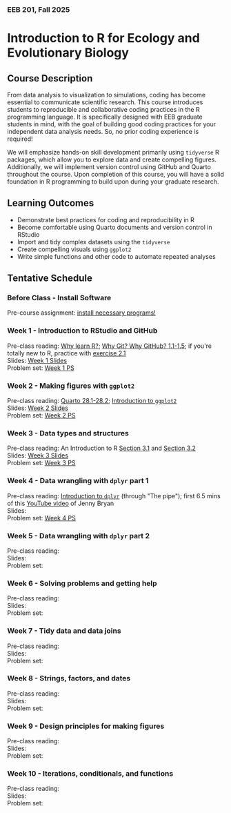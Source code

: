 ### EEB 201, Fall 2025

# Introduction to R for Ecology and Evolutionary Biology


## Course Description
From data analysis to visualization to simulations, coding has become essential to communicate scientific research. This course introduces students to reproducible and collaborative coding practices in the R programming language. It is specifically designed with EEB graduate students in mind, with the goal of building good coding practices for your independent data analysis needs. So, no prior coding experience is required! 

We will emphasize hands-on skill development primarily using `tidyverse` R packages, which allow you to explore data and create compelling figures. Additionally, we will implement version control using GitHub and Quarto throughout the course. Upon completion of this course, you will have a solid foundation in R programming to build upon during your graduate research.  

## Learning Outcomes
* Demonstrate best practices for coding and reproducibility in R
* Become comfortable using Quarto documents and version control in RStudio
* Import and tidy complex datasets using the `tidyverse`
* Create compelling visuals using `ggplot2`
* Write simple functions and other code to automate repeated analyses

## Tentative Schedule

### Before Class - Install Software
Pre-course assignment: [install necessary programs!](https://github.com/stepfanie-aguillon/eeb201-R-course/blob/main/install-guide.md)

### Week 1 - Introduction to RStudio and GitHub
Pre-class reading: [Why learn R?](https://datacarpentry.github.io/R-ecology-lesson/introduction-r-rstudio.html#why-learn-r); [Why Git? Why GitHub? 1.1-1.5](https://happygitwithr.com/big-picture); if you're totally new to R, practice with [exercise 2.1](https://stat545.com/r-basics.html) <br>
Slides: [Week 1 Slides](https://github.com/stepfanie-aguillon/eeb201-R-course/blob/main/slides/week1-slides.pdf) <br> 
Problem set: [Week 1 PS](https://github.com/stepfanie-aguillon/eeb201-R-course/blob/main/problem-sets/week1_PS.md) <br>

### Week 2 - Making figures with `ggplot2`
Pre-class reading: [Quarto 28.1-28.2](https://r4ds.hadley.nz/quarto.html#quarto-basics); [Introduction to `ggplot2`](https://ggplot2.tidyverse.org/articles/ggplot2.html) <br>
Slides: [Week 2 Slides](https://github.com/stepfanie-aguillon/eeb201-R-course/blob/main/slides/week2-slides.pdf) <br> 
Problem set: [Week 2 PS](https://github.com/stepfanie-aguillon/eeb201-R-course/blob/main/problem-sets/week2_PS.md) <br>

### Week 3 - Data types and structures
Pre-class reading: An Introduction to R [Section 3.1](https://intro2r.com/data-types.html) and [Section 3.2](https://intro2r.com/data-structures.html) <br>
Slides: [Week 3 Slides](https://github.com/stepfanie-aguillon/eeb201-R-course/blob/main/slides/week3-slides.pdf) <br> 
Problem set: [Week 3 PS](https://github.com/stepfanie-aguillon/eeb201-R-course/blob/main/problem-sets/week3_PS.md) <br>

### Week 4 - Data wrangling with `dplyr` part 1
Pre-class reading: [Introduction to `dplyr`](https://dplyr.tidyverse.org/articles/dplyr.html) (through "The pipe"); first 6.5 mins of this [YouTube video](https://www.youtube.com/watch?v=4MfUCX_KpdE) of Jenny Bryan<br>
Slides: <br> 
Problem set: [Week 4 PS](https://github.com/stepfanie-aguillon/eeb201-R-course/blob/main/problem-sets/week4_PS.md) <br>

### Week 5 - Data wrangling with `dplyr` part 2
Pre-class reading: <br>
Slides: <br> 
Problem set: <br>

### Week 6 - Solving problems and getting help
Pre-class reading: <br>
Slides: <br> 
Problem set: <br>

### Week 7 - Tidy data and data joins
Pre-class reading: <br>
Slides: <br> 
Problem set: <br>

### Week 8 - Strings, factors, and dates
Pre-class reading: <br>
Slides: <br> 
Problem set: <br>

### Week 9 - Design principles for making figures
Pre-class reading: <br>
Slides: <br> 
Problem set: <br>

### Week 10 - Iterations, conditionals, and functions
Pre-class reading: <br>
Slides: <br> 
Problem set: <br>
